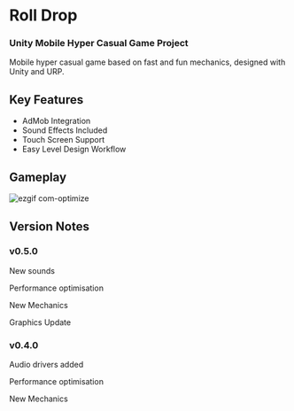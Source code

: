 # Roll Drop

### Unity Mobile Hyper Casual Game Project

Mobile hyper casual game based on fast and fun mechanics, designed with Unity and URP.

## Key Features

- AdMob Integration
- Sound Effects Included
- Touch Screen Support
- Easy Level Design Workflow

## Gameplay

![ezgif com-optimize](https://github.com/3DKit/RollDrop/assets/101405775/4c9b2c9d-b162-496e-97e0-4d437d63ad25)

## Version Notes
### v0.5.0
New sounds

Performance optimisation

New Mechanics

Graphics Update

### v0.4.0
Audio drivers added

Performance optimisation

New Mechanics

